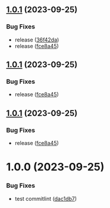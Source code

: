 ## [1.0.1](https://github.com/chenwei791129/autorelease-workshop/compare/v1.0.0...v1.0.1) (2023-09-25)


### Bug Fixes

* release ([36f42da](https://github.com/chenwei791129/autorelease-workshop/commit/36f42dad34ea8402fb086ea002f8295d9000bfae))
* release ([fce8a45](https://github.com/chenwei791129/autorelease-workshop/commit/fce8a4507ff0ab125c6c965776f9a655f95b54b6))

## [1.0.1](https://github.com/chenwei791129/autorelease-workshop/compare/v1.0.0...v1.0.1) (2023-09-25)


### Bug Fixes

* release ([fce8a45](https://github.com/chenwei791129/autorelease-workshop/commit/fce8a4507ff0ab125c6c965776f9a655f95b54b6))

## [1.0.1](https://github.com/chenwei791129/autorelease-workshop/compare/v1.0.0...v1.0.1) (2023-09-25)


### Bug Fixes

* release ([fce8a45](https://github.com/chenwei791129/autorelease-workshop/commit/fce8a4507ff0ab125c6c965776f9a655f95b54b6))

# 1.0.0 (2023-09-25)


### Bug Fixes

* test commitlint ([dac1db7](https://github.com/chenwei791129/autorelease-workshop/commit/dac1db7af01361425a39b4c016b97ad4c3e1c324))
